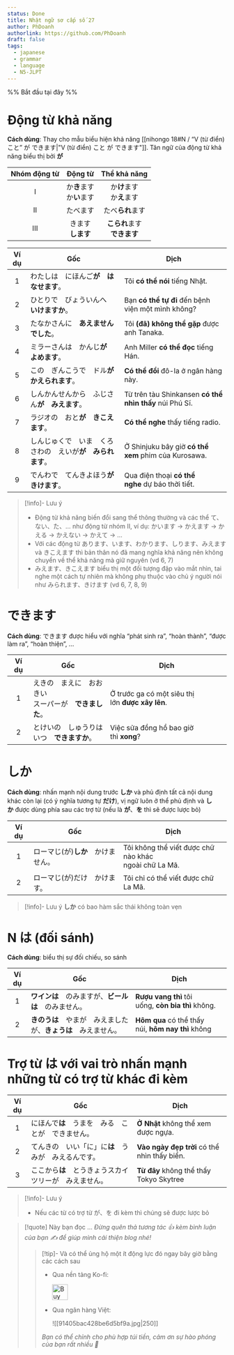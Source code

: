 ```yaml
---
status: Done
title: Nhật ngữ sơ cấp số 27
author: PhDoanh
authorlink: https://github.com/PhDoanh
draft: false
tags:
  - japanese
  - grammar
  - language
  - N5-JLPT
---
```

%% Bắt đầu tại đây %%
# Động từ khả năng
**Cách dùng**: Thay cho mẫu biểu hiện khả năng [[nihongo 18#N / “V (từ điển) こと” が できます|"V (từ điển) こと が できます"]]. Tân ngữ của động từ khả năng biểu thị bởi **が** 

| Nhóm động từ |        Động từ         |      Thể khả năng       |
| :----------: | :--------------------: | :---------------------: |
|      I       | か**き**ます  <br>か**い**ます | か**け**ます  <br>か**え**ます  |
|      II      |          たべます          |       たべ**られ**ます        |
|     III      |    きます  <br>**します**    | **こられ**ます  <br>**できます** |

| Ví dụ | Gốc                             | Dịch                                                    |
| :---: | ------------------------------- | ------------------------------------------------------- |
|   1   | わたしは　にほんご**が　はなせます**。           | Tôi **có thể nói** tiếng Nhật.                          |
|   2   | ひとりで　びょういんへ　**いけますか**。          | Bạn **có thể tự đi** đến bệnh viện một mình không?      |
|   3   | たなかさんに　**あえませんでした**。            | Tôi **(đã) không thể gặp** được anh Tanaka.             |
|   4   | ミラーさんは　かんじ**が　よめます**。           | Anh Miller **có thể đọc** tiếng Hán.                    |
|   5   | この　ぎんこうで　ドル**が　かえられます**。        | **Có thể đổi** đô-la ở ngân hàng này.                   |
|   6   | しんかんせんから　ふじさん**が　みえます**。        | Từ trên tàu Shinkansen **có thể nhìn thấy** núi Phú Sĩ. |
|   7   | ラジオの　おと**が　きこえます**。             | **Có thể nghe** thấy tiếng radio.                       |
|   8   | しんじゅくで　いま　くろさわの　えいが**が　みられます**。 | Ở Shinjuku bây giờ **có thể xem** phim của Kurosawa.    |
|   9   | でんわで　てんきよほう**が　きけます**。          | Qua điện thoại **có thể nghe** dự báo thời tiết.        |

> [!info]- Lưu ý
> - Động từ khả năng biến đổi sang thể thông thường và các thể て、ない、た、… như động từ nhóm II, ví dụ: かいます → かえます → かえる → かえない → かえて → …
> - Với các động từ あります、います、わかります、しります、みえます và きこえます thì bản thân nó đã mang nghĩa khả năng nên không chuyển về thể khả năng mà giữ nguyên (vd 6, 7)
> - みえます、きこえます biểu thị một đối tượng đập vào mắt nhìn, tai nghe một cách tự nhiên mà không phụ thuộc vào chủ ý người nói như みられます、きけます (vd 6, 7, 8, 9)

# できます
**Cách dùng**: できます được hiểu với nghĩa “phát sinh ra”, “hoàn thành”, “được làm ra”, “hoàn thiện”, …

| Ví dụ | Gốc                                 | Dịch                                             |
| :---: | ----------------------------------- | ------------------------------------------------ |
|   1   | えきの　まえに　おおきい　  <br>スーパーが　**できました**。 | Ở trước ga có một siêu thị lớn **được xây lên**. |
|   2   | とけいの　しゅうりは　  <br>いつ　**できますか**。      | Việc sửa đồng hồ bao giờ thì **xong**?           |

# しか
**Cách dùng**: nhấn mạnh nội dung trước **しか** và phủ định tất cả nội dung khác còn lại (có ý nghĩa tương tự **だけ**), vị ngữ luôn ở thể phủ định và **しか** được dùng phía sau các trợ từ (nếu là **が**、**を** thì sẽ được lược bỏ)

| Ví dụ | Gốc                                | Dịch                                                       |
|:-----:| ---------------------------------- | ---------------------------------------------------------- |
|   1   | ローマじ(が)**しか**　かけません。 | Tôi không thể viết được chữ nào khác  <br>ngoài chữ La Mã. |
|   2   | ローマじ(が)だけ　かけます。       | Tôi chỉ có thể viết được chữ La Mã.                        |

> [!info]- Lưu ý
> **しか** có bao hàm sắc thái không toàn vẹn

# N は (đối sánh)
**Cách dùng**: biểu thị sự đối chiếu, so sánh

| Ví dụ | Gốc                                 | Dịch                                               |
| :---: | ----------------------------------- | -------------------------------------------------- |
|   1   | **ワインは**　のみますが、**ビールは**　のみません。      | **Rượu vang thì** tôi uống, **còn bia thì** không. |
|   2   | **きのうは**　やまが　みえましたが、**きょうは**　みえません。 | **Hôm qua** có thể thấy núi, **hôm nay thì** không |

# Trợ từ は với vai trò nhấn mạnh những từ có trợ từ khác đi kèm
| Ví dụ | Gốc                           | Dịch                                         |
| :---: | ----------------------------- | -------------------------------------------- |
|   1   | にほんで**は**　うまを　みる　ことが　できません。   | **Ở Nhật** không thể xem được ngựa.          |
|   2   | てんきの　いい「に」に**は**　うみが　みえるんです。  | **Vào ngày đẹp trời** có thể nhìn thấy biển. |
|   3   | ここから**は**　とうきょうスカイツリーが　みえません。 | **Từ đây** không thể thấy Tokyo Skytree      |

> [!info]- Lưu ý
> - Nếu các từ có trợ từ が、を đi kèm thì chúng sẽ được lược bỏ

> [!quote] Này bạn đọc ...
> *Đừng quên thả tương tác 👍 kèm bình luận của bạn ✍️ để giúp mình cải thiện blog nhé!* 
> > [!tip]- Và có thể ủng hộ một ít động lực đó ngay bây giờ bằng các cách sau
> > - Qua nền tảng Ko-fi:
> > 
> >   <a href='https://ko-fi.com/M4M111S8CI' target='_blank'><img height='36' style='border:0px;height:36px;' src='https://storage.ko-fi.com/cdn/kofi3.png?v=3' border='0' alt='Buy Me a Coffee at ko-fi.com' /></a>
> > - Qua ngân hàng Việt:
> >   
> >   ![[91405bac428be6d5bf9a.jpg|250]]
> > 
> > *Bạn có thể chỉnh cho phù hợp túi tiền, cảm ơn sự hào phóng của bạn rất nhiều 🥰*